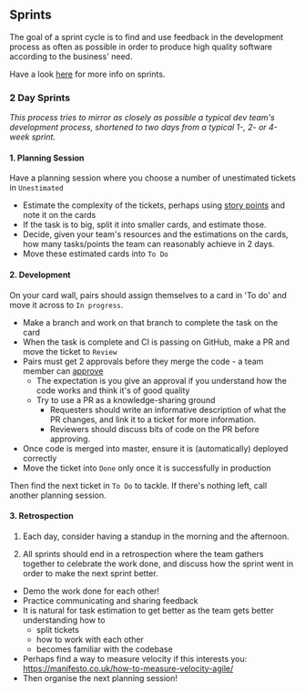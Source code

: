 ## Sprints

The goal of a sprint cycle is to find and use feedback in the development process as often as possible in order to produce high quality software according to the business' need.

Have a look [here][1] for more info on sprints.

### 2 Day Sprints

_This process tries to mirror as closely as possible a typical dev team's development process, shortened to two days from a typical 1-, 2- or 4-week sprint._

#### 1. Planning Session
Have a planning session where you choose a number of unestimated tickets in `Unestimated`
  - Estimate the complexity of the tickets, perhaps using [story points](https://www.atlassian.com/agile/project-management/estimation) and note it on the cards
  - If the task is to big, split it into smaller cards, and estimate those.
  - Decide, given your team's resources and the estimations on the cards, how many tasks/points the team can reasonably achieve in 2 days.
  - Move these  estimated cards into `To Do`

#### 2. Development
On your card wall, pairs should assign themselves to a card in 'To do' and move it across to `In progress`.
  - Make a branch and work on that branch to complete the task on the card
  - When the task is complete and CI is passing on GitHub, make a PR and move the ticket to `Review`
  - Pairs must get 2 approvals before they merge the code - a team member can [approve]()
    - The expectation is you give an approval if you understand how the code works and think it's of good quality
    - Try to use a PR as a knowledge-sharing ground
      - Requesters should write an informative description of what the PR changes, and link it to a ticket for more information.
      - Reviewers should discuss bits of code on the PR before approving.
  -  Once code is merged into master, ensure it is (automatically) deployed correctly
  -  Move the ticket into `Done` only once it is successfully in production

Then find the next ticket in `To Do` to tackle. If there's nothing left, call another planning session.

#### 3. Retrospection

1. Each day, consider having a standup in the morning and the afternoon.

2. All sprints should end in a retrospection where the team gathers together to celebrate the work done, and discuss how the sprint went in order to make the next sprint better.

- Demo the work done for each other!
- Practice communicating and sharing feedback
- It is natural for task estimation to get better as the team gets better understanding how to
  - split tickets
  - how to work with each other
  - becomes familiar with the codebase
- Perhaps find a way to measure velocity if this interests you: https://manifesto.co.uk/how-to-measure-velocity-agile/
- Then organise the next planning session!

[1]: https://en.wikipedia.org/wiki/Scrum_(software_development)#Workflow
